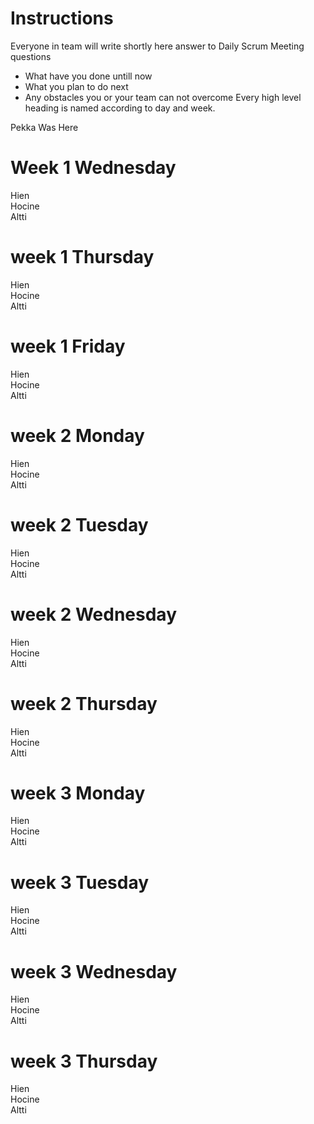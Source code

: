 # Instructions
Everyone in team will write shortly here answer to Daily Scrum Meeting questions
* What have you done untill now
* What you plan to do next
* Any obstacles you or your team can not overcome
Every high level heading is named according to day and week. 

Pekka Was Here

# Week 1 Wednesday
Hien   
Hocine   
Altti   
# week 1 Thursday
Hien   
Hocine   
Altti   
# week 1 Friday
Hien   
Hocine   
Altti   

# week 2 Monday
Hien   
Hocine   
Altti   
# week 2 Tuesday
Hien   
Hocine   
Altti   
# week 2 Wednesday
Hien   
Hocine   
Altti   
# week 2 Thursday
Hien   
Hocine   
Altti   

# week 3 Monday
Hien   
Hocine   
Altti   
# week 3 Tuesday
Hien   
Hocine   
Altti   
# week 3 Wednesday
Hien   
Hocine   
Altti   
# week 3 Thursday
Hien   
Hocine   
Altti   
